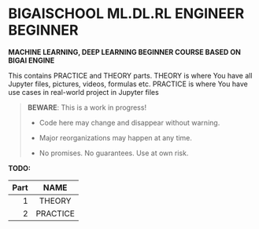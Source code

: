 # BIGAISCHOOL ML.DL.RL ENGINEER BEGINNER

**MACHINE LEARNING, DEEP LEARNING BEGINNER COURSE BASED ON BIGAI ENGINE**

This contains PRACTICE and THEORY parts.
THEORY is where You have all Jupyter files, pictures, videos, formulas etc.
PRACTICE is where You have use cases in real-world project in Jupyter files

> **BEWARE**: This is a work in progress!
>
> * Code here may change and disappear without warning.
>
> * Major reorganizations may happen at any time.
>
> * No promises. No guarantees. Use at own risk.

**TODO:**

Part|   NAME   
---:|:--------:
1|  THEORY  |1
2| PRACTICE |2




